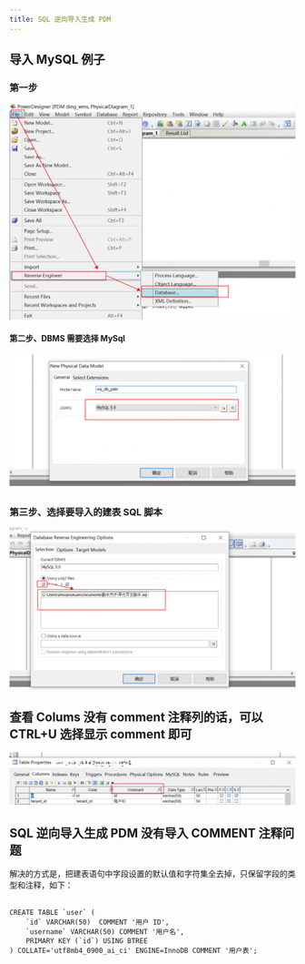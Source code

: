```yaml
---
title: SQL 逆向导入生成 PDM
---
```

## 导入 MySQL 例子

### 第一步
![SQL逆向生成PMD步骤-01](/images/SQL逆向生成PMD步骤-1.png)

#### 第二步、DBMS 需要选择 MySql

![SQL逆向生成PMD步骤-02](/images/SQL逆向生成PMD步骤-2.png)

### 第三步、选择要导入的建表 SQL 脚本

![SQL逆向生成PMD步骤-03](/images/SQL逆向生成PMD步骤-3.png)

## 查看 Colums 没有 comment 注释列的话，可以 CTRL+U 选择显示 comment 即可
![SQL逆向生成PMD步骤-04](/images/SQL逆向生成PMD步骤-4.png)

## SQL 逆向导入生成 PDM 没有导入 COMMENT 注释问题

解决的方式是，把建表语句中字段设置的默认值和字符集全去掉，只保留字段的类型和注释，如下：

```

CREATE TABLE `user` (
	`id` VARCHAR(50)  COMMENT '用户 ID',
	`username` VARCHAR(50) COMMENT '用户名',
    PRIMARY KEY (`id`) USING BTREE
) COLLATE='utf8mb4_0900_ai_ci' ENGINE=InnoDB COMMENT '用户表';

```
